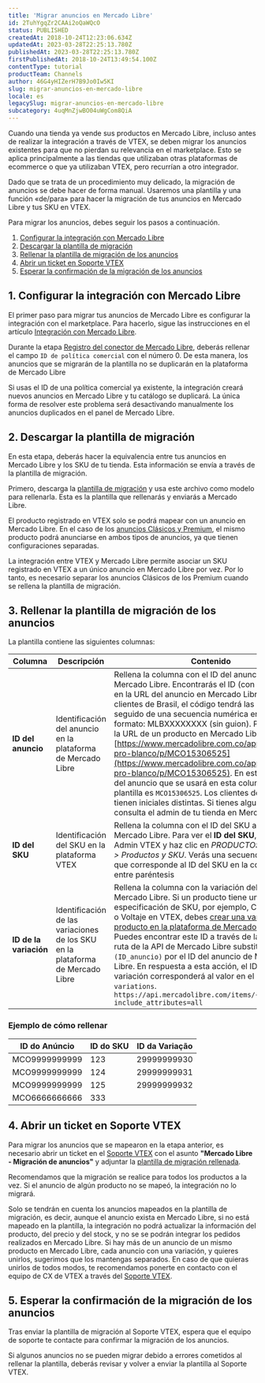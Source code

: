 ```yaml
---
title: 'Migrar anuncios en Mercado Libre'
id: 2TuhYgqZr2CAAi2oQaWQcO
status: PUBLISHED
createdAt: 2018-10-24T12:23:06.634Z
updatedAt: 2023-03-28T22:25:13.780Z
publishedAt: 2023-03-28T22:25:13.780Z
firstPublishedAt: 2018-10-24T13:49:54.100Z
contentType: tutorial
productTeam: Channels
author: 46G4yHIZerH7B9Jo0Iw5KI
slug: migrar-anuncios-en-mercado-libre
locale: es
legacySlug: migrar-anuncios-en-mercado-libre
subcategory: 4uqMnZjwBO04uWgCom8QiA
---
```


Cuando una tienda ya vende sus productos en Mercado Libre, incluso antes de realizar la integración a través de VTEX, se deben migrar los anuncios existentes para que no pierdan su relevancia en el marketplace. Esto se aplica principalmente a las tiendas que utilizaban otras plataformas de ecommerce  o que ya utilizaban VTEX, pero recurrían a otro integrador.

Dado que se trata de un procedimiento muy delicado, la migración de anuncios se debe hacer de forma manual. Usaremos una plantilla y una función «de/para» para hacer la migración de tus anuncios en Mercado Libre y tus SKU en VTEX.

Para migrar los anuncios, debes seguir los pasos a continuación. 

1. [Configurar la integración con Mercado Libre](#1-configurar-la-integracion-con-mercado-libre)
2. [Descargar la plantilla de migración](#2-descargar-la-plantilla-de-migracion)
3. [Rellenar la plantilla de migración de los anuncios](#3-rellenar-la-plantilla-de-migracion-de-los-anuncios)
4. [Abrir un ticket en Soporte VTEX](#4-abrir-un-ticket-en-soporte-vtex)
5. [Esperar la confirmación de la migración de los anuncios](#5-esperar-la-confirmacion-de-la-migracion-de-los-anuncios)

## 1. Configurar la integración con Mercado Libre 

El primer paso para migrar tus anuncios de Mercado Libre es configurar la integración con el marketplace. Para hacerlo, sigue las instrucciones en el artículo [Integración con Mercado Libre](https://help.vtex.com/es/tracks/configurar-integracao-do-mercado-livre).

Durante la etapa [Registro del conector de Mercado Libre](https://help.vtex.com/es/tracks/configurar-integracao-do-mercado-livre--2YfvI3Jxe0CGIKoWIGQEIq), deberás rellenar el campo `ID de política comercial` con el número 0. De esta manera, los anuncios que se migrarán de la plantilla no se duplicarán en la plataforma de Mercado Libre

<div class="alert alert-danger">
Si usas el ID de una política comercial ya existente, la integración creará nuevos anuncios en Mercado Libre y tu catálogo se duplicará. La única forma de resolver este problema será desactivando manualmente los anuncios duplicados en el panel de Mercado Libre.
</div>

## 2. Descargar la plantilla de migración 

En esta etapa, deberás hacer la equivalencia entre tus anuncios en Mercado Libre y los SKU de tu tienda. Esta información se envía a través de la plantilla de migración.

Primero, descarga la [plantilla de migración](https://assets.ctfassets.net/alneenqid6w5/4tgBiQQeiAQGyys4OAuIGc/1bf6f64f485de43d2329db270c1303de/Planilha_de_Migrac__a__o_de_Anu__ncios_-_Mercado_Livre_BR.xlsx) y usa este archivo como modelo para rellenarla. Esta es la plantilla que rellenarás y enviarás a Mercado Libre.

El producto registrado en VTEX solo se podrá mapear con un anuncio en Mercado Libre. En el caso de los [anuncios Clásicos y Premium](https://help.vtex.com/es/tracks/configurar-integracao-do-mercado-livre--2YfvI3Jxe0CGIKoWIGQEIq/2MR2USqcvDGaoAkGNdCfGi), el mismo producto podrá anunciarse en ambos tipos de anuncios, ya que tienen configuraciones separadas.

<div class="alert alert-info">
La integración entre VTEX y Mercado Libre permite asociar un SKU registrado en VTEX a un único anuncio en Mercado Libre por vez. Por lo tanto, es necesario separar los anuncios Clásicos de los Premium cuando se rellena la plantilla de migración. 
</div>

## 3. Rellenar la plantilla de migración de los anuncios

La plantilla contiene las siguientes columnas:

| **Columna** | **Descripción** | **Contenido** |
| ---------- | ---------- | ---------- |
| **ID del anuncio** | Identificación del anuncio en la plataforma de Mercado Libre | Rellena la columna con el ID del anuncio de Mercado Libre. Encontrarás el ID (con o sin guion) en la URL del anuncio en Mercado Libre. Para los clientes de Brasil, el código tendrá las iniciales MLB seguido de una secuencia numérica en el siguiente formato: MLBXXXXXXXX (sin guion). Por ejemplo, la URL de un producto en Mercado Libre es [https://www.mercadolibre.com.co/apple-airpods-pro-blanco/p/MCO15306525](https://www.mercadolibre.com.co/apple-airpods-pro-blanco/p/MCO15306525). En este caso, el ID del anuncio que se usará en esta columna de la plantilla es `MCO15306525`. Los clientes de LATAM tienen iniciales distintas. Si tienes alguna duda, consulta el admin de tu tienda en Mercado Libre |
| **ID del SKU** | Identificación del SKU en la plataforma VTEX | Rellena la columna con el ID del SKU anunciado en Mercado Libre. Para ver el **ID del SKU**, accede al Admin VTEX y haz clic en *PRODUCTOS > Catálogo > Productos y SKU*. Verás una secuencia numérica que corresponde al ID del SKU en la columna **SKU**, entre paréntesis |
| **ID de la variación** | Identificación de las variaciones de los SKU en la plataforma de Mercado Libre | Rellena la columna con la variación del SKU en Mercado Libre. Si un producto tiene una especificación de SKU, por ejemplo, Color, Tamaño o Voltaje en VTEX, debes [crear una variación del producto en la plataforma de Mercado Libre](https://developers.mercadolibre.com.ar/variaciones#Agregar-nuevas-variaciones). Puedes encontrar este ID a través de la siguiente ruta de la API de Mercado Libre substituyendo `(ID_anuncio)` por el ID del anuncio de Mercado Libre. En respuesta a esta acción, el ID de la variación corresponderá al valor en el parámetro `variations`. `https://api.mercadolibre.com/items/{ID_anúncio}?include_attributes=all` |

### Ejemplo de cómo rellenar

| **ID do Anúncio** | **ID do SKU**  | **ID da Variação** |
| ----------    | ---------- | ----------     |
| MCO9999999999 | 123        | 29999999930    |
| MCO9999999999 | 124        | 29999999931    |
| MCO9999999999 | 125        | 29999999932    |
| MCO6666666666 | 333        |                |

## 4. Abrir un ticket en Soporte VTEX

Para migrar los anuncios que se mapearon en la etapa anterior, es necesario abrir un ticket en el [Soporte VTEX](https://help.vtex.com/es/support) con el asunto **"Mercado Libre - Migración de anuncios"** y adjuntar la [plantilla de migración rellenada](#2-descargar-la-plantilla-de-migracion).

Recomendamos que la migración se realice para todos los productos a la vez. Si el anuncio de algún producto no se mapeó, la integración no lo migrará. 

Solo se tendrán en cuenta los anuncios mapeados en la plantilla de migración, es decir, aunque el anuncio exista en Mercado Libre, si no está mapeado en la plantilla, la integración no podrá actualizar la información del producto, del precio y del stock, y no se se podrán integrar los pedidos realizados en Mercado Libre.
Si hay más de un anuncio de un mismo producto en Mercado Libre, cada anuncio con una variación, y quieres unirlos, sugerimos que los mantengas separados. En caso de que quieras unirlos de todos modos, te recomendamos ponerte en contacto con el equipo de CX de VTEX a través del [Soporte VTEX](https://help.vtex.com/es/support).

## 5. Esperar la confirmación de la migración de los anuncios

Tras enviar la plantilla de migración al Soporte VTEX, espera que el equipo de soporte te contacte para confirmar la migración de los anuncios.

Si algunos anuncios no se pueden migrar debido a errores cometidos al rellenar la plantilla, deberás revisar y volver a enviar la plantilla al Soporte VTEX.
